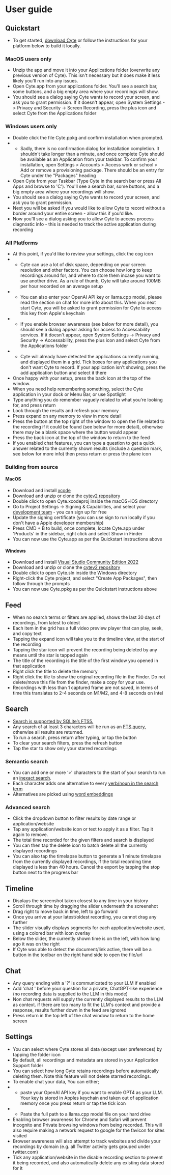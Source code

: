 # User guide

## Quickstart

- To get started, [download Cyte](https://cyte.io/) or follow the instructions for your platform below to build it locally.

### MacOS users only

- Unzip the app and move it into your Applications folder (overwrite any previous version of Cyte). This isn't necessary but it does make it less likely you'll run into any issues.
- Open Cyte.app from your applications folder. You'll see a search bar, some buttons, and a big empty area where your recordings will show.
- You should see a dialog saying Cyte wants to record your screen, and ask you to grant permission. If it doesn't appear, open System Settings -> Privacy and Security -> Screen Recording, press the plus icon and select Cyte from the Applications folder

### Windows users only

- Double click the file Cyte.ppkg and confirm installation when prompted.
- - Sadly, there is no confirmation dialog for installation completion. It shouldn't take longer than a minute, and once complete Cyte should be available as an Application from your taskbar. To confirm your installation, open Settings > Accounts > Access work or school > Add or remove a provisioning package. There should be an entry for Cyte under the "Packages" heading
- Open Cyte from your Taskbar (Type Cyte in the search bar or press All Apps and browse to 'C'). You'll see a search bar, some buttons, and a big empty area where your recordings will show.
- You should see a dialog saying Cyte wants to record your screen, and ask you to grant permission.
- Next you will be asked if you would like to allow Cyte to record without a border around your entire screen - allow this if you'd like.
- Now you'll see a dialog asking you to allow Cyte to access process diagnostic info - this is needed to track the active application during recording

### All Platforms

- At this point, if you'd like to review your settings, click the cog icon
- - Cyte can use a lot of disk space, depending on your screen resolution and other factors. You can choose how long to keep recordings around for, and where to store them incase you want to use another drive. As a rule of thumb, Cyte will take around 100MB per hour recorded on an average setup
- - You can also enter your OpenAI API key or llama.cpp model, please read the section on chat for more info about this. When you next start Cyte, you will be asked to grant permission for Cyte to access this key from Apple's keychain
- - If you enable browser awareness (see below for more detail), you should see a dialog appear asking for access to Accessability services. If it doesn't appear, open System Settings -> Privacy and Security -> Accessability, press the plus icon and select Cyte from the Applications folder
- - Cyte will already have detected the applications currently running, and displayed them in a grid. Tick boxes for any applications you don't want Cyte to record. If your application isn't showing, press the add application button and select it there
- Once happy with your setup, press the back icon at the top of the window.
- When you need help remembering something, select the Cyte application in your dock or Menu Bar, or use Spotlight
- Type anything you do remember vaguely related to what you're looking for, and press return
- Look through the results and refresh your memory
- Press expand on any memory to view in more detail
- Press the button at the top right of the window to open the file related to the recording if it could be found (see below for more detail), otherwise there may be a blank space where the button would appear
- Press the back icon at the top of the window to return to the feed
- If you enabled chat features, you can type a question to get a quick answer related to the currently shown results (include a question mark, see below for more info) then press return or press the plane icon

### Building from source

#### MacOS

- Download and install [xcode](https://developer.apple.com/xcode/)
- Download and unzip or clone the [cytev2 repository](https://github.com/shaunnarayan/cytev2)
- Double click to open Cyte.xcodeproj inside the macOS+iOS directory
- Go to Project Settings -> Signing & Capabilities, and select your [development team](https://developer.apple.com/programs/) - you can sign up for free
- Update the signing certificate (you can use sign to run locally if you don't have a Apple developer membership)
- Press CMD + B to build, once complete, locate Cyte.app under 'Products' in the sidebar, right click and select Show in Finder
- You can now use the Cyte.app as per the Quickstart instructions above

#### Windows

- Download and install [Visual Studio Community Edition 2022](https://visualstudio.microsoft.com/vs/community/)
- Download and unzip or clone the [cytev2 repository](https://github.com/shaunnarayan/cytev2)
- Double click to open Cyte.sln inside the Windows directory
- Right-click the Cyte project, and select "Create App Packages", then follow through the prompts
- You can now use Cyte.ppkg as per the Quickstart instructions above

## Feed

- When no search terms or filters are applied, shows the last 30 days of recordings, from latest to oldest
- Each item in the grid has a full video preview player that can play, seek, and copy text
- Tapping the expand icon will take you to the timeline view, at the start of the recording
- Tapping the star icon will prevent the recording being deleted by any means until the star is tapped again
- The title of the recording is the title of the first window you opened in that application
- Right click the title to delete the memory
- Right click the tile to show the original recording file in the Finder. Do not delete/move this file from the finder, make a copy for your use.
- Recordings with less than 1 captured frame are not saved, in terms of time this translates to 2-4 seconds on M1/M2, and 4-8 seconds on Intel

## Search

- [Search is supported by SQLite’s FTS5.](https://github.com/shaunnarayan/cytev2/blob/main/Cyte/Retain/Memory.swift#:~:text=func%20search)
- Any search of at least 3 characters will be run as an [FTS query](https://www.sqlite.org/fts5.html#full_text_query_syntax), otherwise all results are returned.
- To run a search, press return after typing, or tap the button
- To clear your search filters, press the refresh button
- Tap the star to show only your starred recordings

### Semantic search

- You can add one or more ‘>’ characters to the start of your search to run an [inexact search](https://github.com/shaunnarayan/cytev2/blob/main/Cyte/Retain/Memory.swift#:~:text=expanding%20+=%201).
- Each character adds one alternative to every [verb/noun in the search term](https://developer.apple.com/documentation/naturallanguage/identifying_parts_of_speech)
- Alternatives are picked using [word embeddings](https://developer.apple.com/documentation/naturallanguage/nlembedding)

### Advanced search

- Click the dropdown button to filter results by date range or application/website
- Tap any application/website icon or text to apply it as a filter. Tap it again to remove.
- The total time recorded for the given filters and search is displayed
- You can then tap the delete icon to batch delete all the currently displayed recordings
- You can also tap the timelapse button to generate a 1 minute timelapse from the currently displayed recordings, if the total recording time displayed is less than 40 hours. Cancel the export by tapping the stop button next to the progress bar

## Timeline

- Displays the screenshot taken closest to any time in your history
- Scroll through time by dragging the slider underneath the screenshot
- Drag right to move back in time, left to go forward
- Once you arrive at your latest/oldest recording, you cannot drag any further
- The slider visually displays segments for each application/website used, using a colored bar with icon overlay
- Below the slider, the currently shown time is on the left, with how long ago it was on the right
- If Cyte was able to detect the document/link active, there will be a button in the toolbar on the right hand side to open the file/url

## Chat

- Any query ending with a '?' is communicated to your LLM if enabled
- Add 'chat ' before your question for a private, ChatGPT-like experience (no recording data is supplied to the LLM in this mode)
- Non chat requests will supply the currently displayed results to the LLM as context. if there are too many to fit the LLM's context and provide a response, results further down in the feed are ignored
- Press return in the top left of the chat window to return to the home screen

## Settings

- You can select where Cyte stores all data (except user preferences) by tapping the folder icon
- By default, all recordings and metadata are stored in your Application Support folder
- You can select how long Cyte retains recordings before automatically deleting them. Note this feature will not delete starred recordings.
- To enable chat your data, You can either;
- - paste your OpenAI API key if you want to enable GPT4 as your LLM. Your key is stored in Apples keychain and taken out of application memory once you press return or tap the tick icon
- - Paste the full path to a llama.cpp model file on your hard drive
- Enabling browser awareness for Chrome and Safari will prevent incognito and Private browsing windows from being recorded. This will also require making a network request to google for the favicon for sites visited
- Browser awareness will also attempt to track websites and divide your recordings by domain (e.g. all Twitter activity gets grouped under twitter.com)
- Tick any application/website in the disable recording section to prevent it being recorded, and also automatically delete any existing data stored for it
